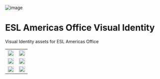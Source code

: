 ![image](https://user-images.githubusercontent.com/17634377/210445036-590a684b-3716-4670-b120-17d08d0f0499.png)

# ESL Americas Office Visual Identity

Visual Identity assets for ESL Americas Office

<table width="100%">
  <tr>
    <td>
     <img src="https://user-images.githubusercontent.com/17634377/210445988-d81f14a7-58d6-43c4-b660-a4b2a60fd0d3.png" width="100%"/>
    </td>
    <td>
     <img src="https://user-images.githubusercontent.com/17634377/210446293-17cf2e9d-8818-4baa-bee8-94da7cd1c37f.png" width="100%"/>
    </td>
  </tr>
  <tr>
    <td>
     <img src="https://user-images.githubusercontent.com/17634377/210446357-f34693bf-4c7f-44b3-8c01-eaf6a04c8ef4.png" width="100%"/>
    </td>
    <td>
     <img src="https://user-images.githubusercontent.com/17634377/210446434-a39b98c7-bd54-4081-a3f5-1b0868ad3531.png" width="100%"/>
    </td>
  </tr>
    <tr>
    <td>
     <img src="https://user-images.githubusercontent.com/17634377/210446477-63c77647-b931-430a-be1a-6b55ef78c551.png" width="100%"/>
    </td>
    <td>
     <img src="https://user-images.githubusercontent.com/17634377/210446511-9ef0f7ba-66b5-4c49-b09e-e429feb70815.png" width="100%"/>
    </td>
  </tr>
</table>
